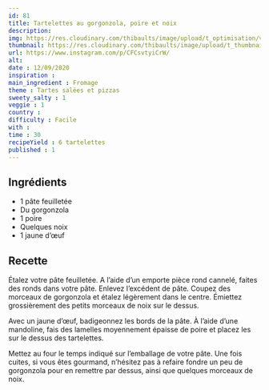 ```yaml
---
id: 81
title: Tartelettes au gorgonzola, poire et noix
description: 
img: https://res.cloudinary.com/thibaults/image/upload/t_optimisation/v1600524247/Recipes/20200912_tarte_gorgonzola_poire.jpg
thumbnail: https://res.cloudinary.com/thibaults/image/upload/t_thumbnail_josie/v1600524247/Recipes/20200912_tarte_gorgonzola_poire.jpg
url: https://www.instagram.com/p/CFCsvtyiCrW/
alt: 
date : 12/09/2020
inspiration : 
main_ingredient : Fromage
theme : Tartes salées et pizzas
sweety_salty : 1
veggie : 1
country :
difficulty : Facile
with : 
time : 30
recipeYield : 6 tartelettes
published : 1
---
```


## Ingrédients
 - 1 pâte feuilletée
 - Du gorgonzola
 - 1 poire
 - Quelques noix
 - 1 jaune d’œuf

## Recette
Étalez votre pâte feuilletée. A l’aide d’un emporte pièce rond cannelé, faites des ronds dans votre pâte. Enlevez l’excédent de pâte. Coupez des morceaux de gorgonzola et étalez légèrement dans le centre. Émiettez grossièrement des petits morceaux de noix sur le dessus.

Avec un jaune d’œuf, badigeonnez les bords de la pâte. À l’aide d’une mandoline, fais des lamelles moyennement épaisse de poire et placez les sur le dessus des tartelettes.

Mettez au four le temps indiqué sur l’emballage de votre pâte. Une fois cuites, si vous êtes gourmand, n’hésitez pas à refaire fondre un peu de gorgonzola pour en remettre par dessus, ainsi que quelques morceaux de noix.